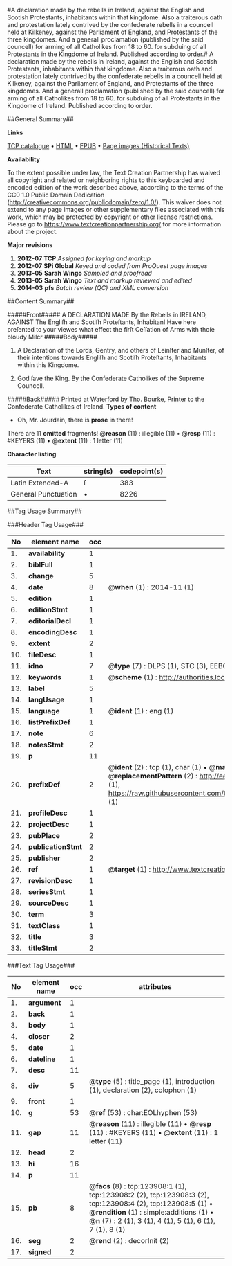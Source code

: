 #A declaration made by the rebells in Ireland, against the English and Scotish Protestants, inhabitants within that kingdome. Also a traiterous oath and protestation lately contrived by the confederate rebells in a councell held at Kilkeney, against the Parliament of England, and Protestants of the three kingdomes. And a generall proclamation (published by the said councell) for arming of all Catholikes from 18 to 60. for subduing of all Protestants in the Kingdome of Ireland. Published according to order.#
A declaration made by the rebells in Ireland, against the English and Scotish Protestants, inhabitants within that kingdome. Also a traiterous oath and protestation lately contrived by the confederate rebells in a councell held at Kilkeney, against the Parliament of England, and Protestants of the three kingdomes. And a generall proclamation (published by the said councell) for arming of all Catholikes from 18 to 60. for subduing of all Protestants in the Kingdome of Ireland. Published according to order.

##General Summary##

**Links**

[TCP catalogue](http://www.ota.ox.ac.uk/tcp/)  • 
[HTML](http://tei.it.ox.ac.uk/tcp/Texts-HTML/free/A82/A82094.html)  • 
[EPUB](http://tei.it.ox.ac.uk/tcp/Texts-EPUB/free/A82/A82094.epub) • 
[Page images (Historical Texts)](https://historicaltexts.jisc.ac.uk/eebo-99871497e)

**Availability**

To the extent possible under law, the Text Creation Partnership has waived all copyright and related or neighboring rights to this keyboarded and encoded edition of the work described above, according to the terms of the CC0 1.0 Public Domain Dedication (http://creativecommons.org/publicdomain/zero/1.0/). This waiver does not extend to any page images or other supplementary files associated with this work, which may be protected by copyright or other license restrictions. Please go to https://www.textcreationpartnership.org/ for more information about the project.

**Major revisions**

1. __2012-07__ __TCP__ *Assigned for keying and markup*
1. __2012-07__ __SPi Global__ *Keyed and coded from ProQuest page images*
1. __2013-05__ __Sarah Wingo__ *Sampled and proofread*
1. __2013-05__ __Sarah Wingo__ *Text and markup reviewed and edited*
1. __2014-03__ __pfs__ *Batch review (QC) and XML conversion*

##Content Summary##

#####Front#####
A DECLARATION MADE By the Rebells in IRELAND, AGAINST The Engliſh and Scotiſh Proteſtants, InhabitanI Have here preſented to your viewes what effect the firſt Ceſſation of Arms with thoſe bloudy Miſcr
#####Body#####

1. A Declaration of the Lords, Gentry, and others of Leinſter and Munſter, of their intentions towards Engliſh and Scotiſh Proteſtants, Inhabitants within this Kingdome.

1. God ſave the King. By the Confederate Catholikes of the Supreme Councell.

#####Back#####
Printed at Waterford by Tho. Bourke, Printer to the Confederate Catholikes of Ireland.
**Types of content**

  * Oh, Mr. Jourdain, there is **prose** in there!

There are 11 **omitted** fragments! 
 @__reason__ (11) : illegible (11)  •  @__resp__ (11) : #KEYERS (11)  •  @__extent__ (11) : 1 letter (11)

**Character listing**


|Text|string(s)|codepoint(s)|
|---|---|---|
|Latin Extended-A|ſ|383|
|General Punctuation|•|8226|

##Tag Usage Summary##

###Header Tag Usage###

|No|element name|occ|attributes|
|---|---|---|---|
|1.|__availability__|1||
|2.|__biblFull__|1||
|3.|__change__|5||
|4.|__date__|8| @__when__ (1) : 2014-11 (1)|
|5.|__edition__|1||
|6.|__editionStmt__|1||
|7.|__editorialDecl__|1||
|8.|__encodingDesc__|1||
|9.|__extent__|2||
|10.|__fileDesc__|1||
|11.|__idno__|7| @__type__ (7) : DLPS (1), STC (3), EEBO-CITATION (1), PROQUEST (1), VID (1)|
|12.|__keywords__|1| @__scheme__ (1) : http://authorities.loc.gov/ (1)|
|13.|__label__|5||
|14.|__langUsage__|1||
|15.|__language__|1| @__ident__ (1) : eng (1)|
|16.|__listPrefixDef__|1||
|17.|__note__|6||
|18.|__notesStmt__|2||
|19.|__p__|11||
|20.|__prefixDef__|2| @__ident__ (2) : tcp (1), char (1)  •  @__matchPattern__ (2) : ([0-9\-]+):([0-9IVX]+) (1), (.+) (1)  •  @__replacementPattern__ (2) : http://eebo.chadwyck.com/downloadtiff?vid=$1&page=$2 (1), https://raw.githubusercontent.com/textcreationpartnership/Texts/master/tcpchars.xml#$1 (1)|
|21.|__profileDesc__|1||
|22.|__projectDesc__|1||
|23.|__pubPlace__|2||
|24.|__publicationStmt__|2||
|25.|__publisher__|2||
|26.|__ref__|1| @__target__ (1) : http://www.textcreationpartnership.org/docs/. (1)|
|27.|__revisionDesc__|1||
|28.|__seriesStmt__|1||
|29.|__sourceDesc__|1||
|30.|__term__|3||
|31.|__textClass__|1||
|32.|__title__|3||
|33.|__titleStmt__|2||


###Text Tag Usage###

|No|element name|occ|attributes|
|---|---|---|---|
|1.|__argument__|1||
|2.|__back__|1||
|3.|__body__|1||
|4.|__closer__|2||
|5.|__date__|1||
|6.|__dateline__|1||
|7.|__desc__|11||
|8.|__div__|5| @__type__ (5) : title_page (1), introduction (1), declaration (2), colophon (1)|
|9.|__front__|1||
|10.|__g__|53| @__ref__ (53) : char:EOLhyphen (53)|
|11.|__gap__|11| @__reason__ (11) : illegible (11)  •  @__resp__ (11) : #KEYERS (11)  •  @__extent__ (11) : 1 letter (11)|
|12.|__head__|2||
|13.|__hi__|16||
|14.|__p__|11||
|15.|__pb__|8| @__facs__ (8) : tcp:123908:1 (1), tcp:123908:2 (2), tcp:123908:3 (2), tcp:123908:4 (2), tcp:123908:5 (1)  •  @__rendition__ (1) : simple:additions (1)  •  @__n__ (7) : 2 (1), 3 (1), 4 (1), 5 (1), 6 (1), 7 (1), 8 (1)|
|16.|__seg__|2| @__rend__ (2) : decorInit (2)|
|17.|__signed__|2||
